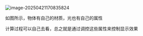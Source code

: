 ![image-20250421170835824](C:\Users\SOF\Desktop\OpenGL笔记\assets\image-20250421170835824.png)

如图所示，物体有自己的材质，光也有自己的属性

计算过程可以自己去看，总之就是通过调控这些属性来控制显示效果


